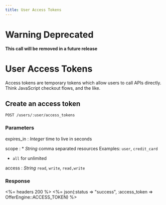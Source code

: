 ```yaml
---
title: User Access Tokens
---
```


# Warning Deprecated
**This call will be removed in a future release**

# User Access Tokens

Access tokens are temporary tokens which allow users to call APIs directly. Think JavaScript checkout flows, and the like.


## Create an access token

    POST /users/:user/access_tokens


### Parameters

expires_in
: _Integer_ time to live in seconds

scope
: * _String_ comma separated resources Examples: `user`, `credit_card`
  * `all` for unlimited

access
: _String_ `read`, `write`, `read,write`


### Response

<%= headers 200 %>
<%= json(:status => "success", :access_token => OfferEngine::ACCESS_TOKEN) %>